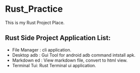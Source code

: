 # Rust_Practice
This is my Rust Project Place.

## Rust Side Project Application List:

* File Manager : cli application.
* Desktop adb : Gui Tool for android adb command intstall apk.
* Markdown ed : View markdown file, convert to html view.
* Terminal Tui: Rust Terminal ui application.
